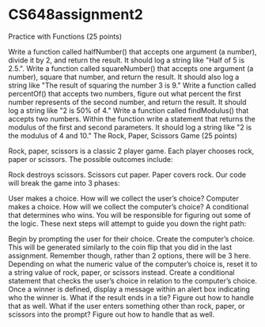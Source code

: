 # CS648assignment2
Practice with Functions (25 points)

Write a function called halfNumber() that accepts one argument (a number), divide it by 2, and return the result. It should log a string like "Half of 5 is 2.5.".
Write a function called squareNumber() that accepts one argument (a number), square that number, and return the result. It should also log a string like "The result of squaring the number 3 is 9."
Write a function called percentOf() that accepts two numbers, figure out what percent the first number represents of the second number, and return the result. It should log a string like "2 is 50% of 4."
Write a function called findModulus() that accepts two numbers. Within the function write a statement that returns the modulus of the first and second parameters. It should log a string like "2 is the modulus of 4 and 10."
The Rock, Paper, Scissors Game (25 points)

Rock, paper, scissors is a classic 2 player game. Each player chooses rock, paper or scissors. The possible outcomes include:

Rock destroys scissors.
Scissors cut paper.
Paper covers rock.
Our code will break the game into 3 phases:

User makes a choice. How will we collect the user’s choice?
Computer makes a choice. How will we collect the computer’s choice?
A conditional that determines who wins.
You will be responsible for figuring out some of the logic. These next steps will attempt to guide you down the right path:

Begin by prompting the user for their choice.
Create the computer’s choice. This will be generated similarly to the coin flip that you did in the last assignment. Remember though, rather than 2 options, there will be 3 here.
Depending on what the numeric value of the computer’s choice is, reset it to a string value of rock, paper, or scissors instead.
Create a conditional statement that checks the user’s choice in relation to the computer’s choice. Once a winner is defined, display a message within an alert box indicating who the winner is.
What if the result ends in a tie? Figure out how to handle that as well.
What if the user enters something other than rock, paper, or scissors into the prompt? Figure out how to handle that as well.
